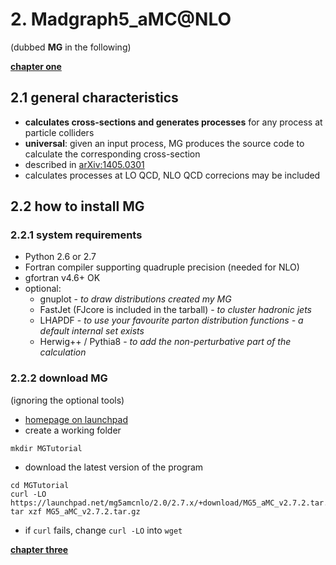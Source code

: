 # 2. Madgraph5_aMC@NLO

(dubbed **MG** in the following)

[**chapter one**](01_intro.md)

## 2.1 general characteristics

  * **calculates cross-sections and generates processes**
    for any process at particle colliders
  * **universal**: given an input process,
    MG produces the source code to calculate the corresponding cross-section
  * described in [arXiv:1405.0301](https://arxiv.org/abs/1405.0301)
  * calculates processes at LO QCD, NLO QCD correcions may be included

## 2.2 how to install MG

### 2.2.1 system requirements

  * Python 2.6 or 2.7
  * Fortran compiler supporting quadruple precision (needed for NLO)
  * gfortran v4.6+ OK
  * optional:
    * gnuplot - *to draw distributions created my MG*
    * FastJet (FJcore is included in the tarball) - *to cluster hadronic jets*
    * LHAPDF - *to use your favourite parton distribution functions -
      a default internal set exists*
    * Herwig++ / Pythia8 - *to add the non-perturbative part of the calculation*

### 2.2.2 download MG

(ignoring the optional tools)

  * [homepage on launchpad](https://launchpad.net/mg5amcnlo)
  * create a working folder
  ```
  mkdir MGTutorial
  ```
  * download the latest version of the program
  ```
  cd MGTutorial
  curl -LO https://launchpad.net/mg5amcnlo/2.0/2.7.x/+download/MG5_aMC_v2.7.2.tar.gz
  tar xzf MG5_aMC_v2.7.2.tar.gz
  ```
  * if ```curl``` fails, change ```curl -LO``` into ```wget```


[**chapter three**](03_firstRun.md)
